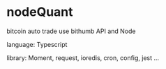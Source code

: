 # nodeQuant
 
bitcoin auto trade use bithumb API and Node

language: Typescript

library: Moment, request, ioredis, cron, config, jest ... 

